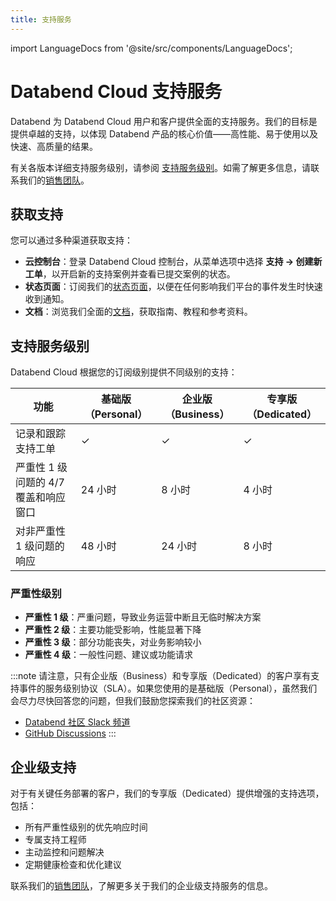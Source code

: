 ```yaml
---
title: 支持服务
---
```


import LanguageDocs from '@site/src/components/LanguageDocs';

# Databend Cloud 支持服务

Databend 为 Databend Cloud 用户和客户提供全面的支持服务。我们的目标是提供卓越的支持，以体现 Databend 产品的核心价值——高性能、易于使用以及快速、高质量的结果。

有关各版本详细支持服务级别，请参阅 [支持服务级别](#support-service-levels)。如需了解更多信息，请联系我们的[销售团队](https://www.databend.cn/contact-us/)。

## 获取支持

您可以通过多种渠道获取支持：

- **云控制台**：登录 Databend Cloud 控制台，从菜单选项中选择 **支持 → 创建新工单**，以开启新的支持案例并查看已提交案例的状态。
- **状态页面**：订阅我们的[状态页面](https://status.databend.cn)，以便在任何影响我们平台的事件发生时快速收到通知。
- **文档**：浏览我们全面的[文档](https://docs.databend.cn)，获取指南、教程和参考资料。

## 支持服务级别

Databend Cloud 根据您的订阅级别提供不同级别的支持：

| 功能                                 | 基础版（Personal） | 企业版（Business） | 专享版（Dedicated） |
| ------------------------------------ | ------------------ | ------------------ | ------------------- |
| 记录和跟踪支持工单                   | ✓                  | ✓                  | ✓                   |
| 严重性 1 级问题的 4/7 覆盖和响应窗口 | 24 小时            | 8 小时             | 4 小时              |
| 对非严重性 1 级问题的响应            | 48 小时            | 24 小时            | 8 小时              |

### 严重性级别

- **严重性 1 级**：严重问题，导致业务运营中断且无临时解决方案
- **严重性 2 级**：主要功能受影响，性能显著下降
- **严重性 3 级**：部分功能丧失，对业务影响较小
- **严重性 4 级**：一般性问题、建议或功能请求

:::note
请注意，只有企业版（Business）和专享版（Dedicated）的客户享有支持事件的服务级别协议（SLA）。如果您使用的是基础版（Personal），虽然我们会尽力尽快回答您的问题，但我们鼓励您探索我们的社区资源：

- [Databend 社区 Slack 频道](https://link.databend.com/join-slack)
- [GitHub Discussions](https://github.com/databendlabs/databend/discussions)
  :::

## 企业级支持

对于有关键任务部署的客户，我们的专享版（Dedicated）提供增强的支持选项，包括：

- 所有严重性级别的优先响应时间
- 专属支持工程师
- 主动监控和问题解决
- 定期健康检查和优化建议

联系我们的[销售团队](https://www.databend.cn/contact-us/)，了解更多关于我们的企业级支持服务的信息。
